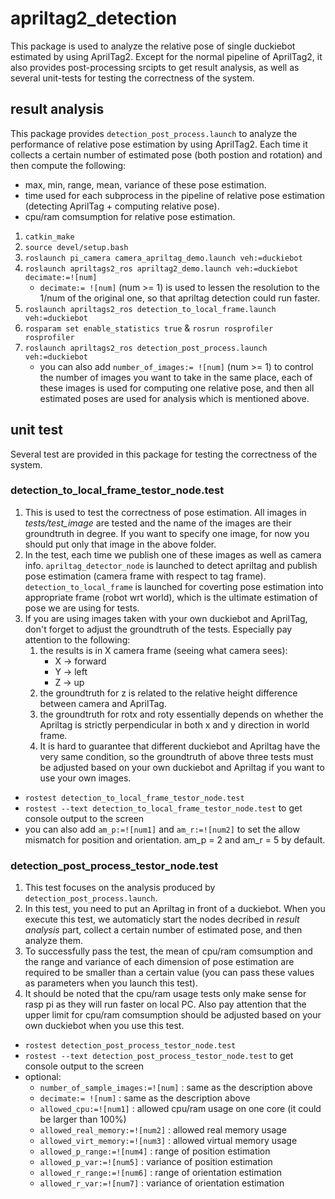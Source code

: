 # apriltag2_detection
This package is used to analyze the relative pose of single duckiebot estimated by using AprilTag2. Except for the normal pipeline of AprilTag2, it also provides post-processing srcipts to get result analysis, as well as several unit-tests for testing the correctness of the system.

## result analysis
This package provides `detection_post_process.launch` to analyze the performance of relative pose estimation by using AprilTag2. Each time it collects a certain number of estimated pose (both postion and rotation) and then compute the following:
* max, min, range, mean, variance of these pose estimation.
* time used for each subprocess in the pipeline of relative pose estimation (detecting AprilTag + computing relative pose).
* cpu/ram comsumption for relative pose estimation.

1. `catkin_make`
2. `source devel/setup.bash`
3. `roslaunch pi_camera camera_apriltag_demo.launch veh:=duckiebot`
4. `roslaunch apriltags2_ros apriltag2_demo.launch veh:=duckiebot decimate:=![num]`
    * `decimate:= ![num]` (num >= 1) is used to lessen the resolution to the 1/num of the original one, so that apriltag detection could run faster.
5. `roslaunch apriltags2_ros detection_to_local_frame.launch veh:=duckiebot`
6. `rosparam set enable_statistics true` & `rosrun rosprofiler rosprofiler`
7. `roslaunch apriltags2_ros detection_post_process.launch veh:=duckiebot`
    * you can also add `number_of_images:= ![num]` (num >= 1) to control the number of images you want to take in the same place, each of these images is used for computing one relative pose, and then all estimated poses are used for analysis which is mentioned above.

## unit test
Several test are provided in this package for testing the correctness of the system.

### detection_to_local_frame_testor_node.test
1. This is used to test the correctness of pose estimation. All images in _tests/test_image_ are tested and the name of the images are their groundtruth in degree. If you want to specify one image, for now you should put only that image in the above folder. 
2. In the test, each time we publish one of these images as well as camera info. `apriltag_detector_node` is launched to detect apriltag and publish pose estimation (camera frame with respect to tag frame).  `detection_to_local_frame` is launched for coverting pose estimation into appropriate frame (robot wrt world), which is the ultimate estimation of pose we are using for tests.
3. If you are using images taken with your own duckiebot and AprilTag, don't forget to adjust the groundtruth of the tests. Especially pay attention to the following:
    1. the results is in X camera frame (seeing what camera sees):
        * X -> forward
        * Y -> left
        * Z -> up
    2. the groundtruth for z is related to the relative height difference between camera and AprilTag. 
    3. the groundtruth for rotx and roty essentially depends on whether the Apriltag is strictly perpendicular in both x and y direction in world frame.           
    4. It is hard to guarantee that different duckiebot and Apriltag have the very same condition, so the groundtruth of above three tests must be adjusted based on your own duckiebot and Apriltag if you want to use your own images.
   
* `rostest detection_to_local_frame_testor_node.test`
* `rostest --text detection_to_local_frame_testor_node.test` to get console output to the screen
* you can also add `am_p:=![num1]` and `am_r:=![num2]` to set the allow mismatch for position and orientation. am_p = 2 and am_r = 5 by default.  

### detection_post_process_testor_node.test
1. This test focuses on the analysis produced by `detection_post_process.launch`.
2. In this test, you need to put an Apriltag in front of a duckiebot. When you execute this test, we automaticly start the nodes decribed in _result analysis_ part, collect a certain number of estimated pose, and then analyze them.
3. To successfully pass the test, the mean of cpu/ram comsumption and the range and variance of each dimension of pose estimation are required to be smaller than a certain value (you can pass these values as parameters when you launch this test).
4. It should be noted that the cpu/ram usage tests only make sense for rasp pi as they will run faster on local PC. Also pay attention that the upper limit for cpu/ram comsumption should be adjusted based on your own duckiebot when you use this test.

* `rostest detection_post_process_testor_node.test`
* `rostest --text detection_post_process_testor_node.test` to get console output to the screen
* optional: 
    * `number_of_sample_images:=![num]` : same as the description above
    * `decimate:= ![num]` : same as the description above
    * `allowed_cpu:=![num1]` : allowed cpu/ram usage on one core (it could be larger than 100%)
    * `allowed_real_memory:=![num2]` : allowed real memory usage
    * `allowed_virt_memory:=![num3]` : allowed virtual memory usage
    * `allowed_p_range:=![num4]` : range of position estimation
    * `allowed_p_var:=![num5]` : variance of position estimation
    * `allowed_r_range:=![num6]` : range of orientation estimation
    * `allowed_r_var:=![num7]` : variance of orientation estimation
